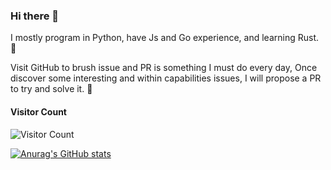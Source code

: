 ### Hi there 👋

I mostly program in Python, have Js and Go experience, and learning Rust. 🤯

Visit GitHub to brush issue and PR is something I must do every day, Once discover some interesting and within capabilities issues, I will propose a PR to try and solve it. 🥳


#### Visitor Count
![Visitor Count](https://profile-counter.glitch.me/vvanglro/count.svg)

[![Anurag's GitHub stats](https://github-readme-stats-git-masterrstaa-rickstaa.vercel.app/api?username=vvanglro&show_icons=true&theme=dracula)](https://github.com/vvanglro/vvanglro)

<!-- [![Top Langs](https://github-readme-stats.vercel.app/api/top-langs/?username=vvanglro&layout=compact&theme=dracula&card_width=445)]([https://github.com/anuraghazra/github-readme-stats](https://github.com/vvanglro/vvanglro)) -->




<!--
**vvanglro/vvanglro** is a ✨ _special_ ✨ repository because its `README.md` (this file) appears on your GitHub profile.

Here are some ideas to get you started:

- 🔭 I’m currently working on ...
- 🌱 I’m currently learning ...
- 👯 I’m looking to collaborate on ...
- 🤔 I’m looking for help with ...
- 💬 Ask me about ...
- 📫 How to reach me: ...
- 😄 Pronouns: ...
- ⚡ Fun fact: ...
-->
